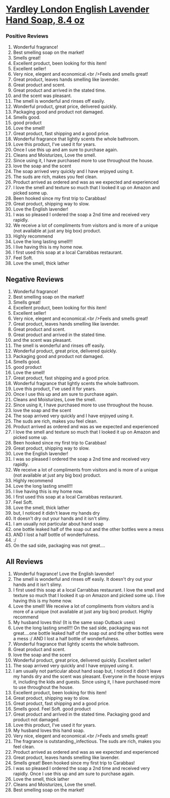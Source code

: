 # [Yardley London English Lavender Hand Soap, 8.4 oz](https://products.checkmycream.com/products/Yardley-London-English-Lavender-Hand-Soap-8.4-oz.html)

### Positive Reviews

<ol>
      <li>Wonderful fragrance!  </li>
      <li>Best smelling soap on the market!</li>
      <li>Smells great!  </li>
      <li>Excellent product, been looking for this item!</li>
      <li>Excellent seller!</li>
      <li>Very nice, elegent and economical.&lt;br /&gt;Feels and smells great!</li>
      <li>Great product, leaves hands smelling like lavender.</li>
      <li>Great product and scent.</li>
      <li>Great product and arrived in the stated time.</li>
      <li>and the scent was pleasant.</li>
      <li>The smell is wonderful and rinses off easily.</li>
      <li>Wonderful product, great price, delivered quickly.</li>
      <li>Packaging good and product not damaged.</li>
      <li>Smells good.</li>
      <li>good product</li>
      <li>Love the smell!  </li>
      <li>Great product, fast shipping and a good price.</li>
      <li>Wonderful fragrance that lightly scents the whole bathroom.</li>
      <li>Love this product, I&#x27;ve used it for years.</li>
      <li>Once I use this up and am sure to purchase again.</li>
      <li>Cleans and Moisturizes, Love the smell.</li>
      <li>Since using it, I have purchased more to use throughout the house.</li>
      <li>love the soap and the scent</li>
      <li>The soap arrived very quickly and I have enjoyed using it.</li>
      <li>The suds are rich, makes you feel clean.</li>
      <li>Product arrived as ordered and was as we expected and experienced</li>
      <li>I love the smell and texture so much that I looked it up on Amazon and picked some up.</li>
      <li>Been hooked since my first trip to Carabbas!</li>
      <li>Great product, shipping way to slow.</li>
      <li>Love the English lavender!</li>
      <li>I was so pleased I ordered the soap a 2nd time and received very rapidly.  </li>
      <li>We receive a lot of compliments from visitors and is more of a unique (not available at just any big box) product.  </li>
      <li>Highly recommend</li>
      <li>Love the long lasting smell!!!  </li>
      <li>I live having this is my home now.</li>
      <li>I first used this soap at a local Carrabbas restaurant.</li>
      <li>Feel Soft.</li>
      <li>Love the smell, thick lather</li>
</ol>


<h2>Negative Reviews</h2>
<ol>
<li> Wonderful fragrance!  </li>
<li> Best smelling soap on the market!</li>
<li> Smells great!  </li>
<li> Excellent product, been looking for this item!</li>
<li> Excellent seller!</li>
<li> Very nice, elegent and economical.&lt;br /&gt;Feels and smells great!</li>
<li> Great product, leaves hands smelling like lavender.</li>
<li> Great product and scent.</li>
<li> Great product and arrived in the stated time.</li>
<li> and the scent was pleasant.</li>
<li> The smell is wonderful and rinses off easily.</li>
<li> Wonderful product, great price, delivered quickly.</li>
<li> Packaging good and product not damaged.</li>
<li> Smells good.</li>
<li> good product</li>
<li> Love the smell!  </li>
<li> Great product, fast shipping and a good price.</li>
<li> Wonderful fragrance that lightly scents the whole bathroom.</li>
<li> Love this product, I&#x27;ve used it for years.</li>
<li> Once I use this up and am sure to purchase again.</li>
<li> Cleans and Moisturizes, Love the smell.</li>
<li> Since using it, I have purchased more to use throughout the house.</li>
<li> love the soap and the scent</li>
<li> The soap arrived very quickly and I have enjoyed using it.</li>
<li> The suds are rich, makes you feel clean.</li>
<li> Product arrived as ordered and was as we expected and experienced</li>
<li> I love the smell and texture so much that I looked it up on Amazon and picked some up.</li>
<li> Been hooked since my first trip to Carabbas!</li>
<li> Great product, shipping way to slow.</li>
<li> Love the English lavender!</li>
<li> I was so pleased I ordered the soap a 2nd time and received very rapidly.  </li>
<li> We receive a lot of compliments from visitors and is more of a unique (not available at just any big box) product.  </li>
<li> Highly recommend</li>
<li> Love the long lasting smell!!!  </li>
<li> I live having this is my home now.</li>
<li> I first used this soap at a local Carrabbas restaurant.</li>
<li> Feel Soft.</li>
<li> Love the smell, thick lather</li>
<li> but, I noticed it didn&#x27;t leave my hands dry</li>
<li> It doesn&#x27;t dry out your hands and it isn&#x27;t slimy.</li>
<li> I am usually not particular about hand soap</li>
<li> one bottle leaked half of the soap out and the other bottles were a mess</li>
<li> AND I lost a half bottle of wonderfulness.</li>
<li> :/  </li>
<li> On the sad side, packaging was not great....</li>
</ol>

<h2>All Reviews</h2>

<ol>
    <li> Wonderful fragrance!  Love the English lavender!</li>
    <li> The smell is wonderful and rinses off easily. It doesn&#x27;t dry out your hands and it isn&#x27;t slimy.</li>
    <li> I first used this soap at a local Carrabbas restaurant. I love the smell and texture so much that I looked it up on Amazon and picked some up. I live having this is my home now.</li>
    <li> Love the smell!  We receive a lot of compliments from visitors and is more of a unique (not available at just any big box) product.  Highly recommend</li>
    <li> My husband loves this!  (It is the same soap Outback uses)</li>
    <li> Love the long lasting smell!!!  On the sad side, packaging was not great....one bottle leaked half of the soap out and the other bottles were a mess :/  AND I lost a half bottle of wonderfulness.</li>
    <li> Wonderful fragrance that lightly scents the whole bathroom.</li>
    <li> Great product and scent.</li>
    <li> love the soap and the scent</li>
    <li> Wonderful product, great price, delivered quickly. Excellent seller!</li>
    <li> The soap arrived very quickly and I have enjoyed using it.</li>
    <li> I am usually not particular about hand soap but, I noticed it didn&#x27;t leave my hands dry and the scent was pleasant. Everyone in the house enjoys it, including the kids and guests. Since using it, I have purchased more to use throughout the house.</li>
    <li> Excellent product, been looking for this item!</li>
    <li> Great product, shipping way to slow.</li>
    <li> Great product, fast shipping and a good price.</li>
    <li> Smells good. Feel Soft. good product</li>
    <li> Great product and arrived in the stated time. Packaging good and product not damaged.</li>
    <li> Love this product, I&#x27;ve used it for years.</li>
    <li> My husband loves this hand soap.</li>
    <li> Very nice, elegent and economical.&lt;br /&gt;Feels and smells great!</li>
    <li> The fragrance is outstanding,,infectious. The suds are rich, makes you feel clean.</li>
    <li> Product arrived as ordered and was as we expected and experienced</li>
    <li> Great product, leaves hands smelling like lavender.</li>
    <li> Smells great!  Been hooked since my first trip to Carabbas!</li>
    <li> I was so pleased I ordered the soap a 2nd time and received very rapidly.  Once I use this up and am sure to purchase again.</li>
    <li> Love the smell, thick lather</li>
    <li> Cleans and Moisturizes, Love the smell.</li>
    <li> Best smelling soap on the market!</li>
</ol>




